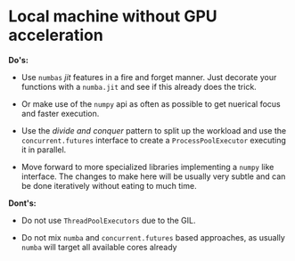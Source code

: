 # Local machine without GPU acceleration

**Do's:**

- Use `numbas` *jit* features in a fire and forget manner.
Just decorate your functions with a `numba.jit` and see if this already does the trick.

- Or make use of the `numpy` api as often as possible to get nuerical focus and faster execution.

- Use the *divide and conquer* pattern to split up the workload and use the `concurrent.futures` interface to create a `ProcessPoolExecutor` executing it in parallel. 

- Move forward to more specialized libraries implementing a `numpy` like interface.
The changes to make here will be usually very subtle and can be done iteratively without eating to much time.

**Dont's:**

- Do not use `ThreadPoolExecutors` due to the GIL.

- Do not mix `numba` and `concurrent.futures` based approaches, as usually `numba` will target all available cores already

